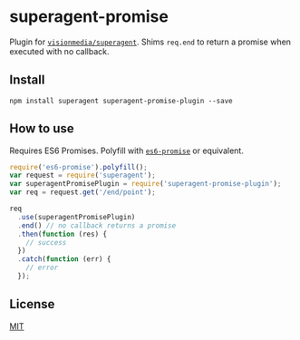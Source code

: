 # superagent-promise
Plugin for [`visionmedia/superagent`](https://github.com/visionmedia/superagent). Shims `req.end` to return a promise when executed with no callback.

## Install
```
npm install superagent superagent-promise-plugin --save
```

## How to use
Requires ES6 Promises. Polyfill with [`es6-promise`](https://github.com/jakearchibald/es6-promise) or equivalent.

```javascript
require('es6-promise').polyfill();
var request = require('superagent');
var superagentPromisePlugin = require('superagent-promise-plugin');
var req = request.get('/end/point');

req
  .use(superagentPromisePlugin)
  .end() // no callback returns a promise
  .then(function (res) {
    // success
  })
  .catch(function (err) {
    // error
  });
```

## License
[MIT](LICENSE)

